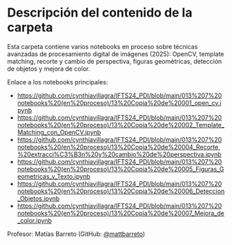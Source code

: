 # Descripción del contenido de la carpeta
Esta carpeta contiene varios notebooks en proceso sobre técnicas avanzadas de procesamiento digital de imágenes (2025): OpenCV, template matching, recorte y cambio de perspectiva, figuras geométricas, detección de objetos y mejora de color.

Enlace a los notebooks principales:
- https://github.com/cynthiavillagra/IFTS24_PDI/blob/main/013%207%20notebooks%20(en%20proceso)/13%20Copia%20de%20001_open_cv.ipynb
- https://github.com/cynthiavillagra/IFTS24_PDI/blob/main/013%207%20notebooks%20(en%20proceso)/13%20Copia%20de%20002_Template_Matching_con_OpenCV.ipynb
- https://github.com/cynthiavillagra/IFTS24_PDI/blob/main/013%207%20notebooks%20(en%20proceso)/13%20Copia%20de%20004_Recorte,%20extracci%C3%B3n%20y%20cambio%20de%20perspectiva.ipynb
- https://github.com/cynthiavillagra/IFTS24_PDI/blob/main/013%207%20notebooks%20(en%20proceso)/13%20Copia%20de%20005_Figuras_Geometricas_y_Texto.ipynb
- https://github.com/cynthiavillagra/IFTS24_PDI/blob/main/013%207%20notebooks%20(en%20proceso)/13%20Copia%20de%20006_Deteccion_Objetos.ipynb
- https://github.com/cynthiavillagra/IFTS24_PDI/blob/main/013%207%20notebooks%20(en%20proceso)/13%20Copia%20de%20007_Mejora_de_color.ipynb

Profesor: Matías Barreto (GitHub: [@mattbarreto](https://github.com/mattbarreto))
